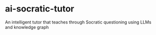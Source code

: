 # ai-socratic-tutor
An intelligent tutor that teaches through Socratic questioning using LLMs and knowledge graph
